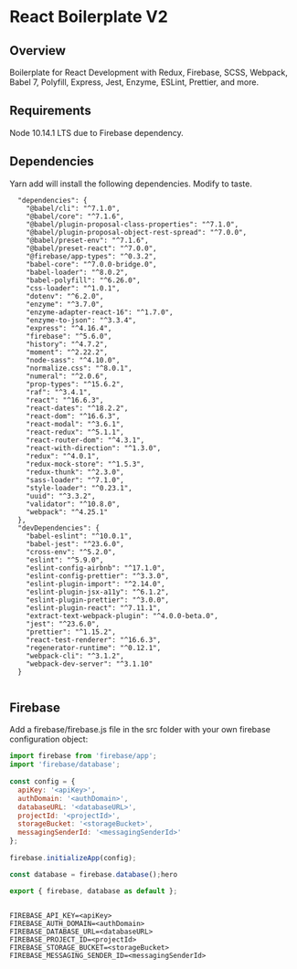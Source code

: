 # React Boilerplate V2

## Overview

Boilerplate for React Development with Redux, Firebase, SCSS, Webpack, Babel 7, Polyfill, Express, Jest, Enzyme, ESLint, Prettier, and more.

## Requirements
Node 10.14.1 LTS due to Firebase dependency.

## Dependencies

Yarn add will install the following dependencies. Modify to taste.

```
  "dependencies": {
    "@babel/cli": "^7.1.0",
    "@babel/core": "^7.1.6",
    "@babel/plugin-proposal-class-properties": "^7.1.0",
    "@babel/plugin-proposal-object-rest-spread": "^7.0.0",
    "@babel/preset-env": "^7.1.6",
    "@babel/preset-react": "^7.0.0",
    "@firebase/app-types": "^0.3.2",
    "babel-core": "^7.0.0-bridge.0",
    "babel-loader": "^8.0.2",
    "babel-polyfill": "^6.26.0",
    "css-loader": "^1.0.1",
    "dotenv": "^6.2.0",
    "enzyme": "^3.7.0",
    "enzyme-adapter-react-16": "^1.7.0",
    "enzyme-to-json": "^3.3.4",
    "express": "^4.16.4",
    "firebase": "^5.6.0",
    "history": "^4.7.2",
    "moment": "^2.22.2",
    "node-sass": "^4.10.0",
    "normalize.css": "^8.0.1",
    "numeral": "^2.0.6",
    "prop-types": "^15.6.2",
    "raf": "^3.4.1",
    "react": "^16.6.3",
    "react-dates": "^18.2.2",
    "react-dom": "^16.6.3",
    "react-modal": "^3.6.1",
    "react-redux": "^5.1.1",
    "react-router-dom": "^4.3.1",
    "react-with-direction": "^1.3.0",
    "redux": "^4.0.1",
    "redux-mock-store": "^1.5.3",
    "redux-thunk": "^2.3.0",
    "sass-loader": "^7.1.0",
    "style-loader": "^0.23.1",
    "uuid": "^3.3.2",
    "validator": "^10.8.0",
    "webpack": "^4.25.1"
  },
  "devDependencies": {
    "babel-eslint": "^10.0.1",
    "babel-jest": "^23.6.0",
    "cross-env": "^5.2.0",
    "eslint": "^5.9.0",
    "eslint-config-airbnb": "^17.1.0",
    "eslint-config-prettier": "^3.3.0",
    "eslint-plugin-import": "^2.14.0",
    "eslint-plugin-jsx-a11y": "^6.1.2",
    "eslint-plugin-prettier": "^3.0.0",
    "eslint-plugin-react": "^7.11.1",
    "extract-text-webpack-plugin": "^4.0.0-beta.0",
    "jest": "^23.6.0",
    "prettier": "^1.15.2",
    "react-test-renderer": "^16.6.3",
    "regenerator-runtime": "^0.12.1",
    "webpack-cli": "^3.1.2",
    "webpack-dev-server": "^3.1.10"
  }
  
```
  
## Firebase
	
Add a firebase/firebase.js file in the src folder with your own firebase configuration object:
	
```firebase.js
import firebase from 'firebase/app';
import 'firebase/database';
	
const config = {
  apiKey: '<apiKey>',
  authDomain: '<authDomain>',
  databaseURL: '<databaseURL>',
  projectId: '<projectId>',
  storageBucket: '<storageBucket>',
  messagingSenderId: '<messagingSenderId>'
};
	
firebase.initializeApp(config);

const database = firebase.database();hero

export { firebase, database as default };
```

``` .env.development / .env.test
	
FIREBASE_API_KEY=<apiKey>
FIREBASE_AUTH_DOMAIN=<authDomain>
FIREBASE_DATABASE_URL=<databaseURL>
FIREBASE_PROJECT_ID=<projectId>
FIREBASE_STORAGE_BUCKET=<storageBucket>
FIREBASE_MESSAGING_SENDER_ID=<messagingSenderId>
	
```
